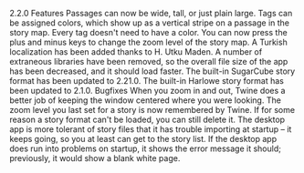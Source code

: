 2.2.0
Features
Passages can now be wide, tall, or just plain large.
Tags can be assigned colors, which show up as a vertical stripe on a passage in the story map. Every tag doesn't need to have a color.
You can now press the plus and minus keys to change the zoom level of the story map.
A Turkish localization has been added thanks to H. Utku Maden.
A number of extraneous libraries have been removed, so the overall file size of the app has been decreased, and it should load faster.
The built-in SugarCube story format has been updated to 2.21.0.
The built-in Harlowe story format has been updated to 2.1.0.
Bugfixes
When you zoom in and out, Twine does a better job of keeping the window centered where you were looking.
The zoom level you last set for a story is now remembered by Twine.
If for some reason a story format can't be loaded, you can still delete it.
The desktop app is more tolerant of story files that it has trouble importing at startup – it keeps going, so you at least can get to the story list.
If the desktop app does run into problems on startup, it shows the error message it should; previously, it would show a blank white page.
